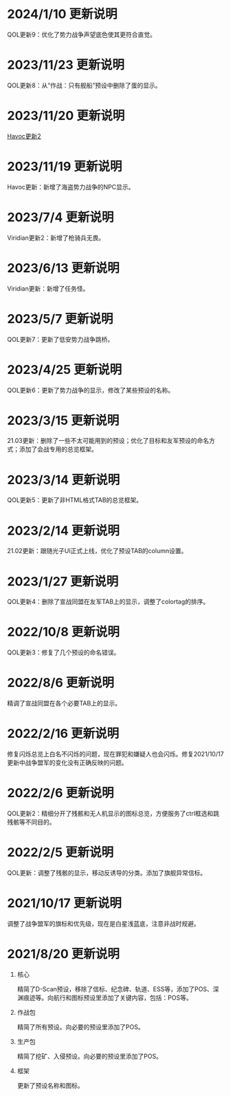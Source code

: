 # 2024/1/10 更新说明
QOL更新9：优化了势力战争声望底色使其更符合直觉。

# 2023/11/23 更新说明
QOL更新8：从“作战：只有舰船”预设中删除了蛋的显示。

# 2023/11/20 更新说明
[Havoc更新2](https://forums.winterco.org/t/topic/23843)

# 2023/11/19 更新说明
Havoc更新：新增了海盗势力战争的NPC显示。

# 2023/7/4 更新说明
Viridian更新2：新增了枪骑兵无畏。

# 2023/6/13 更新说明
Viridian更新：新增了任务怪。

# 2023/5/7 更新说明
QOL更新7：更新了低安势力战争跳桥。

# 2023/4/25 更新说明
QOL更新6：更新了势力战争的显示，修改了某些预设的名称。

# 2023/3/15 更新说明
21.03更新：删除了一些不太可能用到的预设；优化了目标和友军预设的命名方式；添加了会战专用的总览框架。

# 2023/3/14 更新说明
QOL更新5：更新了非HTML格式TAB的总览框架。

# 2023/2/14 更新说明
21.02更新：跟随光子UI正式上线，优化了预设TAB的column设置。

# 2023/1/27 更新说明
QOL更新4：删除了宣战同盟在友军TAB上的显示，调整了colortag的排序。

# 2022/10/8 更新说明
QOL更新3：修复了几个预设的命名错误。

# 2022/8/6 更新说明
精调了宣战同盟在各个必要TAB上的显示。

# 2022/2/16 更新说明
修复闪烁总览上白名不闪烁的问题，现在罪犯和嫌疑人也会闪烁。修复2021/10/17更新中战争盟军的变化没有正确反映的问题。

# 2022/2/6 更新说明
QOL更新2：精细分开了残骸和无人机显示的图标总览，方便服务了ctrl框选和跳残骸等不同目的。

# 2022/2/5 更新说明
QOL更新：调整了残骸的显示，移动反诱导的分类。添加了旗舰异常信标。

# 2021/10/17 更新说明
调整了战争盟军的旗标和优先级，现在是白星浅蓝底，注意非战时规避。

# 2021/8/20 更新说明
1. 核心

    精简了D-Scan预设，移除了信标、纪念碑、轨道、ESS等，添加了POS、深渊痕迹等。向航行和图标预设里添加了关键内容，包括：POS等。
    
2. 作战包

    精简了所有预设。向必要的预设里添加了POS。

3. 生产包

    精简了挖矿、入侵预设。向必要的预设里添加了POS。
  
4. 框架

    更新了预设名称和图标。
